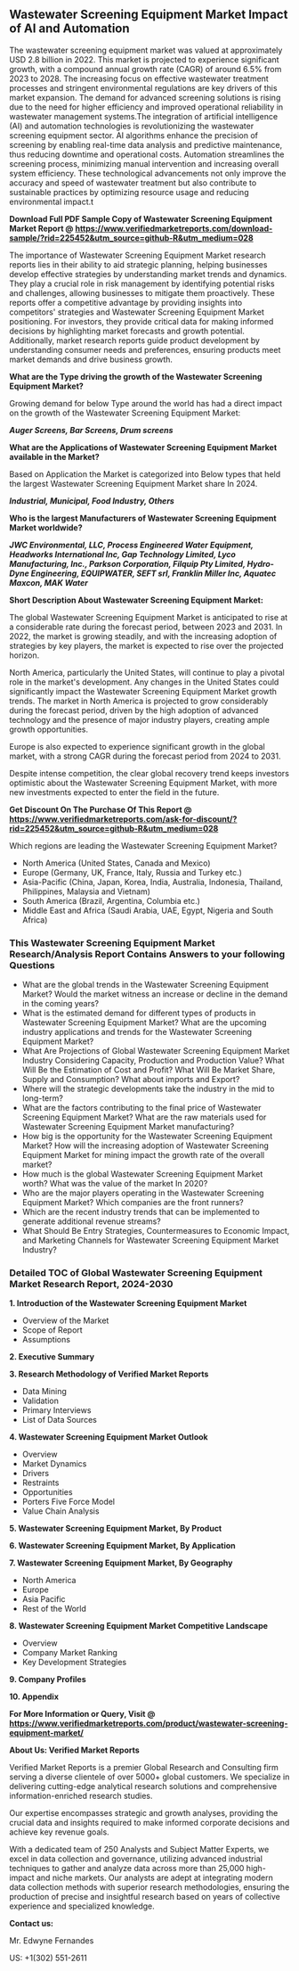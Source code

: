 <h2>Wastewater Screening Equipment Market Impact of AI and Automation</h2>The wastewater screening equipment market was valued at approximately USD 2.8 billion in 2022. This market is projected to experience significant growth, with a compound annual growth rate (CAGR) of around 6.5% from 2023 to 2028. The increasing focus on effective wastewater treatment processes and stringent environmental regulations are key drivers of this market expansion. The demand for advanced screening solutions is rising due to the need for higher efficiency and improved operational reliability in wastewater management systems.The integration of artificial intelligence (AI) and automation technologies is revolutionizing the wastewater screening equipment sector. AI algorithms enhance the precision of screening by enabling real-time data analysis and predictive maintenance, thus reducing downtime and operational costs. Automation streamlines the screening process, minimizing manual intervention and increasing overall system efficiency. These technological advancements not only improve the accuracy and speed of wastewater treatment but also contribute to sustainable practices by optimizing resource usage and reducing environmental impact.t</p><p id="" class=""><strong>Download Full PDF Sample Copy of Wastewater Screening Equipment Market Report @ <a href="https://www.verifiedmarketreports.com/download-sample/?rid=225452&utm_source=github-R&utm_medium=028" target="_blank">https://www.verifiedmarketreports.com/download-sample/?rid=225452&utm_source=github-R&utm_medium=028</a></strong></p><p>The importance of&nbsp;Wastewater Screening Equipment Market research reports lies in their ability to aid strategic planning, helping businesses develop effective strategies by understanding market trends and dynamics. They play a crucial role in risk management by identifying potential risks and challenges, allowing businesses to mitigate them proactively. These reports offer a competitive advantage by providing insights into competitors' strategies and Wastewater Screening Equipment Market positioning. For investors, they provide critical data for making informed decisions by highlighting market forecasts and growth potential. Additionally, market research reports guide product development by understanding consumer needs and preferences, ensuring products meet market demands and drive business growth.</p><p><strong>What are the&nbsp;Type driving the growth of the Wastewater Screening Equipment Market?</strong></p><p id="" class="">Growing demand for below Type around the world has had a direct impact on the growth of the Wastewater Screening Equipment Market:</p><em><strong>Auger Screens, Bar Screens, Drum screens</strong></em></p><strong>What are the&nbsp;Applications&nbsp;of Wastewater Screening Equipment Market available in the Market?</strong></p><p id="" class="">Based on Application the Market is categorized into Below types that held the largest Wastewater Screening Equipment Market share In 2024.</p><em><strong>Industrial, Municipal, Food Industry, Others</strong></em></p><strong>Who is the largest Manufacturers of Wastewater Screening Equipment Market worldwide?</strong></p><p><em><strong>JWC Environmental, LLC, Process Engineered Water Equipment, Headworks International Inc, Gap Technology Limited, Lyco Manufacturing, Inc., Parkson Corporation, Filquip Pty Limited, Hydro-Dyne Engineering, EQUIPWATER, SEFT srl, Franklin Miller Inc, Aquatec Maxcon, MAK Water</strong></em></p><p id="" class=""><strong>Short Description About Wastewater Screening Equipment Market:</strong></p><p>The global Wastewater Screening Equipment Market is anticipated to rise at a considerable rate during the forecast period, between 2023 and 2031. In 2022, the market is growing steadily, and with the increasing adoption of strategies by key players, the market is expected to rise over the projected horizon.</p><p>North America, particularly the United States, will continue to play a pivotal role in the market's development. Any changes in the United States could significantly impact the Wastewater Screening Equipment Market growth trends. The market in North America is projected to grow considerably during the forecast period, driven by the high adoption of advanced technology and the presence of major industry players, creating ample growth opportunities.</p><p>Europe is also expected to experience significant growth in the global market, with a strong CAGR during the forecast period from 2024 to 2031.</p><p>Despite intense competition, the clear global recovery trend keeps investors optimistic about the Wastewater Screening Equipment Market, with more new investments expected to enter the field in the future.</p><p id="" class=""><strong>Get Discount On The Purchase Of This Report @ <a href="https://www.verifiedmarketreports.com/ask-for-discount/?rid=225452&utm_source=github-R&utm_medium=028" target="_blank">https://www.verifiedmarketreports.com/ask-for-discount/?rid=225452&utm_source=github-R&utm_medium=028</a></strong></p>Which regions are leading the Wastewater Screening Equipment Market?</p><ul><li>North America (United States, Canada and Mexico)</li><li>Europe (Germany, UK, France, Italy, Russia and Turkey etc.)</li><li>Asia-Pacific (China, Japan, Korea, India, Australia, Indonesia, Thailand, Philippines, Malaysia and Vietnam)</li><li>South America (Brazil, Argentina, Columbia etc.)</li><li>Middle East and Africa (Saudi Arabia, UAE, Egypt, Nigeria and South Africa)</li></ul><h3 id="" class="">This Wastewater Screening Equipment Market Research/Analysis Report Contains Answers to your following Questions</h3><ul><li>What are the global trends in the Wastewater Screening Equipment Market? Would the market witness an increase or decline in the demand in the coming years?</li><li>What is the estimated demand for different types of products in Wastewater Screening Equipment Market? What are the upcoming industry applications and trends for the Wastewater Screening Equipment Market?</li><li>What Are Projections of Global Wastewater Screening Equipment Market Industry Considering Capacity, Production and Production Value? What Will Be the Estimation of Cost and Profit? What Will Be Market Share, Supply and Consumption? What about imports and Export?</li><li>Where will the strategic developments take the industry in the mid to long-term?</li><li>What are the factors contributing to the final price of Wastewater Screening Equipment Market? What are the raw materials used for Wastewater Screening Equipment Market manufacturing?</li><li>How big is the opportunity for the Wastewater Screening Equipment Market? How will the increasing adoption of Wastewater Screening Equipment Market for mining impact the growth rate of the overall market?</li><li>How much is the global Wastewater Screening Equipment Market worth? What was the value of the market In 2020?</li><li>Who are the major players operating in the Wastewater Screening Equipment Market? Which companies are the front runners?</li><li>Which are the recent industry trends that can be implemented to generate additional revenue streams?</li><li>What Should Be Entry Strategies, Countermeasures to Economic Impact, and Marketing Channels for Wastewater Screening Equipment Market Industry?</li></ul><h3 id="" class="">Detailed TOC of Global Wastewater Screening Equipment Market Research Report, 2024-2030</h3><p id="" class=""><strong>1. Introduction of the Wastewater Screening Equipment Market</strong></p><ul><li>Overview of the Market</li><li>Scope of Report</li><li>Assumptions</li></ul><p id="" class=""><strong>2. Executive Summary</strong></p><p id="" class=""><strong>3. Research Methodology of Verified Market Reports</strong></p><ul><li>Data Mining</li><li>Validation</li><li>Primary Interviews</li><li>List of Data Sources</li></ul><p id="" class=""><strong>4. Wastewater Screening Equipment Market Outlook</strong></p><ul><li>Overview</li><li>Market Dynamics</li><li>Drivers</li><li>Restraints</li><li>Opportunities</li><li>Porters Five Force Model</li><li>Value Chain Analysis</li></ul><p id="" class=""><strong>5. Wastewater Screening Equipment Market, By Product</strong></p><p id="" class=""><strong>6. Wastewater Screening Equipment Market, By Application</strong></p><p id="" class=""><strong>7. Wastewater Screening Equipment Market, By Geography</strong></p><ul><li>North America</li><li>Europe</li><li>Asia Pacific</li><li>Rest of the World</li></ul><p id="" class=""><strong>8. Wastewater Screening Equipment Market Competitive Landscape</strong></p><ul><li>Overview</li><li>Company Market Ranking</li><li>Key Development Strategies</li></ul><p id="" class=""><strong>9. Company Profiles</strong></p><p id="" class=""><strong>10. Appendix</strong></p><p id="" class=""><strong>For More Information or Query, Visit @ <a href="https://www.verifiedmarketreports.com/product/wastewater-screening-equipment-market/" target="_blank">https://www.verifiedmarketreports.com/product/wastewater-screening-equipment-market/</a></strong></p><p id="" class=""><strong>About Us: Verified Market Reports</strong></p><p id="" class="">Verified Market Reports is a premier Global Research and Consulting firm serving a diverse clientele of over 5000+ global customers. We specialize in delivering cutting-edge analytical research solutions and comprehensive information-enriched research studies.</p><p id="" class="">Our expertise encompasses strategic and growth analyses, providing the crucial data and insights required to make informed corporate decisions and achieve key revenue goals.</p><p id="" class="">With a dedicated team of 250 Analysts and Subject Matter Experts, we excel in data collection and governance, utilizing advanced industrial techniques to gather and analyze data across more than 25,000 high-impact and niche markets. Our analysts are adept at integrating modern data collection methods with superior research methodologies, ensuring the production of precise and insightful research based on years of collective experience and specialized knowledge.</p><p id="" class=""><strong>Contact us:</strong></p><p id="" class="">Mr. Edwyne Fernandes</p><p id="" class="">US: +1(302) 551-2611</p>